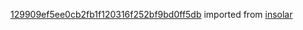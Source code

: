 [129909ef5ee0cb2fb1f120316f252bf9bd0ff5db](https://github.com/insolar/insolar/commit/129909ef5ee0cb2fb1f120316f252bf9bd0ff5db) imported from [insolar](https://github.com/insolar/insolar)
